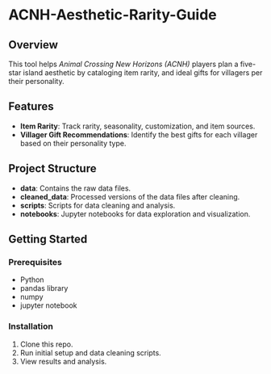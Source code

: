 # ACNH-Aesthetic-Rarity-Guide
## Overview
This tool helps *Animal Crossing New Horizons (ACNH)* players plan a five-star island aesthetic by cataloging item rarity, and ideal gifts for villagers per their personality.

## Features
- **Item Rarity**: Track rarity, seasonality, customization, and item sources.
- **Villager Gift Recommendations**: Identify the best gifts for each villager based on their personality type.

## Project Structure
- **data**: Contains the raw data files.
- **cleaned_data**: Processed versions of the data files after cleaning.
- **scripts**: Scripts for data cleaning and analysis.
- **notebooks**: Jupyter notebooks for data exploration and visualization.

## Getting Started
### Prerequisites
- Python
- pandas library
- numpy
- jupyter notebook

### Installation
1. Clone this repo.
2. Run initial setup and data cleaning scripts.
3. View results and analysis.